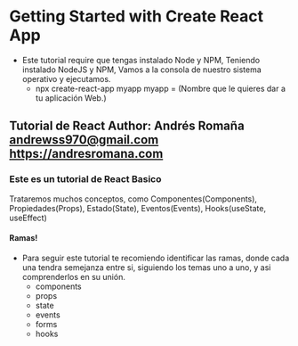# Getting Started with Create React App
- Este tutorial require que tengas instalado Node y NPM, Teniendo instalado NodeJS y NPM, Vamos a la consola de nuestro sistema operativo y ejecutamos.
    * npx create-react-app myapp
        myapp = (Nombre que le quieres dar a tu aplicación Web.)

## Tutorial de React Author: Andrés Romaña <andrewss970@gmail.com> https://andresromana.com


### Este es un tutorial de React Basico
Trataremos muchos conceptos, como Componentes(Components), Propiedades(Props), Estado(State), Eventos(Events), Hooks(useState, useEffect)


#### Ramas!
- Para seguir este tutorial te recomiendo identificar las ramas, donde cada una tendra semejanza entre si, siguiendo los temas uno a uno, y asi comprenderlos en su unión.
    * components
    * props
    * state
    * events
    * forms
    * hooks

